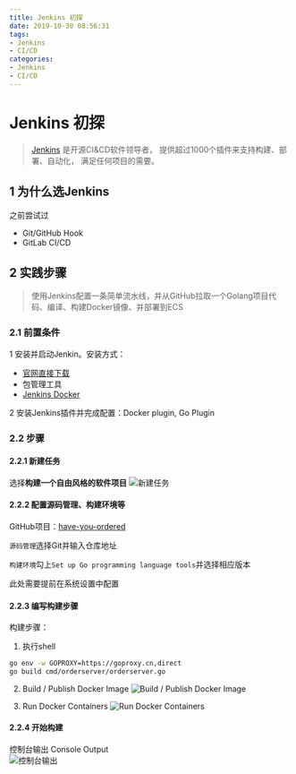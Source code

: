 ```yaml
---
title: Jenkins 初探
date: 2019-10-30 08:56:31
tags:
- Jenkins
- CI/CD
categories:
- Jenkins
- CI/CD
---
```


# Jenkins 初探

> [Jenkins](https://jenkins.io)
> 是开源CI&CD软件领导者， 提供超过1000个插件来支持构建、部署、自动化， 满足任何项目的需要。

## 1 为什么选Jenkins

之前尝试过
* Git/GitHub Hook
* GitLab CI/CD


## 2 实践步骤
> 使用Jenkins配置一条简单流水线，并从GitHub拉取一个Golang项目代码、编译、构建Docker镜像、并部署到ECS

### 2.1 前置条件

1 安装并启动Jenkin。安装方式：
* [官网直接下载](https://jenkins.io/zh/download/)
* 包管理工具
* [Jenkins Docker](https://hub.docker.com/r/jenkins/jenkins)

2 安装Jenkins插件并完成配置：Docker plugin, Go Plugin

### 2.2 步骤

#### 2.2.1 新建任务

选择**构建一个自由风格的软件项目**
![新建任务]()

#### 2.2.2 配置源码管理、构建环境等

GitHub项目：[have-you-ordered](https://github.com/scau-ltd/have-you-ordered.git)

`源码管理`选择Git并输入仓库地址

`构建环境`勾上`Set up Go programming language tools`并选择相应版本

此处需要提前在系统设置中配置


#### 2.2.3 编写构建步骤

构建步骤：

1. 执行shell
```bash
go env -w GOPROXY=https://goproxy.cn,direct
go build cmd/orderserver/orderserver.go
```
2. Build / Publish Docker Image
![Build / Publish Docker Image]()

3. Run Docker Containers
![Run Docker Containers]()

#### 2.2.4 开始构建

控制台输出 Console Output  
![控制台输出]()

```

```
